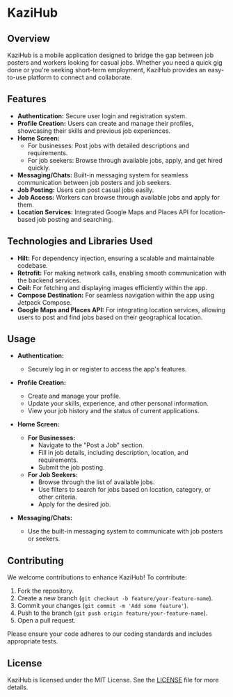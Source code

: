 # KaziHub

## Overview

KaziHub is a mobile application designed to bridge the gap between job posters and workers looking for casual jobs. Whether you need a quick gig done or you're seeking short-term employment, KaziHub provides an easy-to-use platform to connect and collaborate. 

## Features

- **Authentication:** Secure user login and registration system.
- **Profile Creation:** Users can create and manage their profiles, showcasing their skills and previous job experiences.
- **Home Screen:** 
  - For businesses: Post jobs with detailed descriptions and requirements.
  - For job seekers: Browse through available jobs, apply, and get hired quickly.
- **Messaging/Chats:** Built-in messaging system for seamless communication between job posters and job seekers.
- **Job Posting:** Users can post casual jobs easily.
- **Job Access:** Workers can browse through available jobs and apply for them.
- **Location Services:** Integrated Google Maps and Places API for location-based job posting and searching.

## Technologies and Libraries Used

- **Hilt:** For dependency injection, ensuring a scalable and maintainable codebase.
- **Retrofit:** For making network calls, enabling smooth communication with the backend services.
- **Coil:** For fetching and displaying images efficiently within the app.
- **Compose Destination:** For seamless navigation within the app using Jetpack Compose.
- **Google Maps and Places API:** For integrating location services, allowing users to post and find jobs based on their geographical location.

## Usage

- **Authentication:**
  - Securely log in or register to access the app's features.
  
- **Profile Creation:**
  - Create and manage your profile.
  - Update your skills, experience, and other personal information.
  - View your job history and the status of current applications.

- **Home Screen:**
  - **For Businesses:**
    - Navigate to the "Post a Job" section.
    - Fill in job details, including description, location, and requirements.
    - Submit the job posting.
  - **For Job Seekers:**
    - Browse through the list of available jobs.
    - Use filters to search for jobs based on location, category, or other criteria.
    - Apply for the desired job.

- **Messaging/Chats:**
  - Use the built-in messaging system to communicate with job posters or seekers.

## Contributing

We welcome contributions to enhance KaziHub! To contribute:

1. Fork the repository.
2. Create a new branch (`git checkout -b feature/your-feature-name`).
3. Commit your changes (`git commit -m 'Add some feature'`).
4. Push to the branch (`git push origin feature/your-feature-name`).
5. Open a pull request.

Please ensure your code adheres to our coding standards and includes appropriate tests.

## License

KaziHub is licensed under the MIT License. See the [LICENSE](LICENSE) file for more details.
